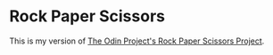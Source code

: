 # Rock Paper Scissors
This is my version of [The Odin Project's Rock Paper Scissors Project](https://www.theodinproject.com/lessons/foundations-rock-paper-scissors).
